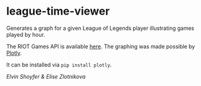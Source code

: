 league-time-viewer
===============

Generates a graph for a given League of Legends player illustrating games played by hour.

The RIOT Games API is available <a href="https://developer.riotgames.com/">here</a>.
The graphing was made possible by <a href="https://plot.ly">Plotly</a>. 

It can be installed via `pip install plotly`.

*Elvin Shoyfer & Elise Zlotnikova*

